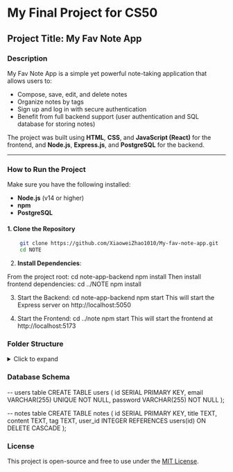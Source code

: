 # My Final Project for CS50

## Project Title: My Fav Note App

### Description

My Fav Note App is a simple yet powerful note-taking application that allows users to:

- Compose, save, edit, and delete notes
- Organize notes by tags
- Sign up and log in with secure authentication
- Benefit from full backend support (user authentication and SQL database for storing notes)

The project was built using **HTML**, **CSS**, and **JavaScript (React)** for the frontend, and **Node.js**, **Express.js**, and **PostgreSQL** for the backend.

---

### How to Run the Project

Make sure you have the following installed:

- **Node.js** (v14 or higher)
- **npm**
- **PostgreSQL**

#### 1. Clone the Repository

```bash
    git clone https://github.com/XiaoweiZhao1010/My-fav-note-app.git
    cd NOTE
```

2. **Install Dependencies**:

From the project root:
cd note-app-backend
npm install
Then install frontend dependencies:
cd ../NOTE
npm install

3. Start the Backend:
   cd note-app-backend
   npm start
   This will start the Express server on http://localhost:5050

4. Start the Frontend:
   cd ../note
   npm start
   This will start the frontend at http://localhost:5173

### Folder Structure

<details>
<summary>Click to expand</summary>

NOTE/
├── note-app-backend/ # Backend folder
│ ├── db/ # Database setup scripts
│ ├── routes/ # API route handlers
│ │ ├── authRoutes.js # Routes for user authentication
│ │ └── noteRoutes.js # Routes for note-related operations
│ ├── middleware/ # Middleware functions
│ │ └── verifyToken.js # JWT authentication middleware
│ ├── utils/ # Utility functions
│ │ └── sendError.js # Error handling utility
│ ├── .env # Environment variables (DB connection, JWT secret)
│ ├── server.js # Entry point for the backend
│ └── package.json # Backend dependencies and scripts
│
├── note/ # Frontend folder
│ ├── public/ # Static assets
│ │ └── favicon.ico
│ ├── src/ # Source code
│ │ ├── components/ # React components
│ │ ├── styles/ # CSS files
│ │ │ └── App.css
│ │ ├── utils/ # Utility functions
│ │ │ └── axios.js
│ │ ├── App.jsx # Main React component
│ │ └── index.jsx # Entry point
│ └── package.json # Frontend dependencies and scripts
│
└── README.md # Project documentation

</details>

### Database Schema

-- users table
CREATE TABLE users (
id SERIAL PRIMARY KEY,
email VARCHAR(255) UNIQUE NOT NULL,
password VARCHAR(255) NOT NULL
);

-- notes table
CREATE TABLE notes (
id SERIAL PRIMARY KEY,
title TEXT,
content TEXT,
tag TEXT,
user_id INTEGER REFERENCES users(id) ON DELETE CASCADE
);

### License

This project is open-source and free to use under the [MIT License](./LICENSE).
